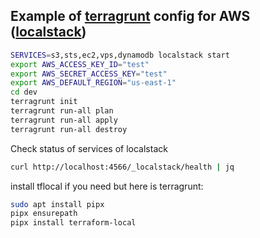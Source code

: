 ## Example of [terragrunt](https://terragrunt.gruntwork.io/docs/getting-started/install) config for AWS ([localstack](https://docs.localstack.cloud/getting-started/installation))

```bash
SERVICES=s3,sts,ec2,vps,dynamodb localstack start
export AWS_ACCESS_KEY_ID="test"
export AWS_SECRET_ACCESS_KEY="test"
export AWS_DEFAULT_REGION="us-east-1"
cd dev
terragrunt init
terragrunt run-all plan
terragrunt run-all apply
terragrunt run-all destroy
```
Check status of services of localstack 
```bash
curl http://localhost:4566/_localstack/health | jq
```




install tflocal if you need but here is terragrunt:
```bash
sudo apt install pipx
pipx ensurepath
pipx install terraform-local
```